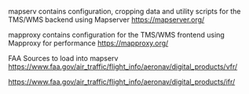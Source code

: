 mapserv contains configuration, cropping data and utility scripts for the TMS/WMS backend using Mapserver
https://mapserver.org/

mapproxy contains configuration for the TMS/WMS frontend using Mapproxy for performance
https://mapproxy.org/

FAA Sources to load into mapserv
https://www.faa.gov/air_traffic/flight_info/aeronav/digital_products/vfr/

https://www.faa.gov/air_traffic/flight_info/aeronav/digital_products/ifr/

